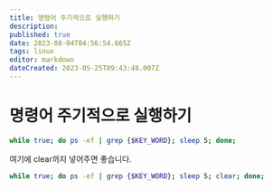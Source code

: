 ```yaml
---
title: 명령어 주기적으로 실행하기
description: 
published: true
date: 2023-08-04T04:56:54.665Z
tags: linux
editor: markdown
dateCreated: 2023-05-25T09:43:48.007Z
---
```


# 명령어 주기적으로 실행하기
```bash
while true; do ps -ef | grep {$KEY_WORD}; sleep 5; done;
```

여기에 clear까지 넣어주면 좋습니다.
```bash
while true; do ps -ef | grep {$KEY_WORD}; sleep 5; clear; done;
```